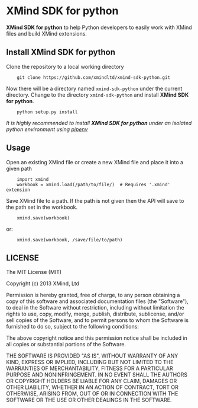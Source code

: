 # XMind SDK for python

**XMind SDK for python** to help Python developers to easily work with XMind files and build XMind extensions.

## Install XMind SDK for python

Clone the repository to a local working directory
```
	git clone https://github.com/xmindltd/xmind-sdk-python.git
```
	
Now there will be a directory named `xmind-sdk-python` under the current directory. Change to the directory `xmind-sdk-python` and install **XMind SDK for python**.
```
	python setup.py install
```
	
*It is highly recommended to install __XMind SDK for python__ under an isolated python environment using [pipenv](https://github.com/pypa/pipenv)*

## Usage

Open an existing XMind file or create a new XMind file and place it into a given path
```
	import xmind
	workbook = xmind.load(/path/to/file/)  # Requires '.xmind' extension
```
	
Save XMind file to a path.
If the path is not given then the API will save to the path set in the workbook.
```
	xmind.save(workbook)
```
or:
```
	xmind.save(workbook, /save/file/to/path)
```	

	
## LICENSE

The MIT License (MIT)

Copyright (c) 2013 XMind, Ltd

Permission is hereby granted, free of charge, to any person obtaining a copy of
this software and associated documentation files (the "Software"), to deal in
the Software without restriction, including without limitation the rights to
use, copy, modify, merge, publish, distribute, sublicense, and/or sell copies of
the Software, and to permit persons to whom the Software is furnished to do so,
subject to the following conditions:

The above copyright notice and this permission notice shall be included in all
copies or substantial portions of the Software.

THE SOFTWARE IS PROVIDED "AS IS", WITHOUT WARRANTY OF ANY KIND, EXPRESS OR
IMPLIED, INCLUDING BUT NOT LIMITED TO THE WARRANTIES OF MERCHANTABILITY, FITNESS
FOR A PARTICULAR PURPOSE AND NONINFRINGEMENT. IN NO EVENT SHALL THE AUTHORS OR
COPYRIGHT HOLDERS BE LIABLE FOR ANY CLAIM, DAMAGES OR OTHER LIABILITY, WHETHER
IN AN ACTION OF CONTRACT, TORT OR OTHERWISE, ARISING FROM, OUT OF OR IN
CONNECTION WITH THE SOFTWARE OR THE USE OR OTHER DEALINGS IN THE SOFTWARE.
